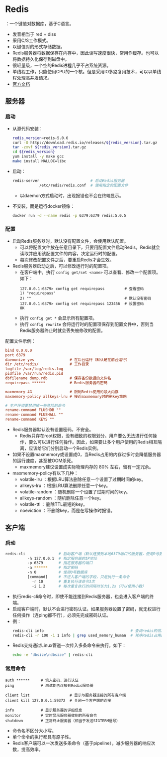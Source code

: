 # Redis

：一个键值对数据库，基于C语言。
- 发音相当于 red + diss
- 采用C/S工作模式。
- 以键值对的形式存储数据。
- Redis服务器将数据保存在内存中，因此读写速度很快，常用作缓存。也可以将数据持久化保存到磁盘中。
- 很轻量级，一个空的Redis进程几乎不占系统资源。
- 单线程工作，只能使用CPU的一个核。但是采用IO多路复用技术，可以以单线程处理高并发请求。
- [官方文档](https://redis.io/documentation)

## 服务器

### 启动

- 从源代码安装：
    ```sh
    redis_version=redis-5.0.6
    curl -O http://download.redis.io/releases/${redis_version}.tar.gz
    tar -zxvf ${redis_version}.tar.gz
    cd ${redis_version}
    yum install -y make gcc
    make install MALLOC=libc
    ```

- 启动：
    ```sh
    redis-server                       # 启动Redis服务器
                /etc/redis/redis.conf  # 使用指定的配置文件
    ```
    - 以daemon方式启动时，出现报错也不会在终端显示。

- 不安装，而是运行docker镜像：
    ```sh
    docker run -d --name redis -p 6379:6379 redis:5.0.5
    ```

### 配置

- 启动Redis服务器时，默认没有配置文件，会使用默认配置。
  - 可以将配置文件放在任意目录下，只要用配置文件启动Redis，Redis就会读取并应用该配置文件的内容，决定运行时的配置。
  - 每次修改配置文件之后，要重启Redis才会生效。
- Redis服务器启动之后，可以修改运行时的配置项。
  - 在客户端中，执行 `config get/set <name>` 可以查看、修改一个配置项。如下：
      ```
      127.0.0.1:6379> config get requirepass         # 查看密码
      1) "requirepass"
      2) ""                                          # 默认没有密码
      127.0.0.1:6379> config set requirepass 123456  # 设置密码
      OK
      ```
  - 执行 `config get *` 会显示所有配置项。
  - 执行 `config rewrite` 会将运行时的配置项保存到配置文件中，否则当Redis服务器终止时就会丢失被修改的配置。

配置文件示例：
```ini
bind 0.0.0.0
port 6379
daemonize yes                # 在后台运行（默认是在前台运行）
dir /etc/redis/              # 工作目录
logfile /var/log/redis.log
pidfile /var/run/redis.pid
dbfilename dump.rdb          # 保存备份数据的文件名
requirepass ******           # Redis服务器的密码

maxmemory 4G                 # 限制Redis使用的最大内存
maxmemory-policy allkeys-lru # 接近maxmemory时的删key策略

# 生产环境要禁用掉一些危险的命令
rename-command FLUSHDB ""
rename-command FLUSHALL ""
rename-command KEYS ""
```
- Redis服务器默认没有设置密码，不安全。
  - Redis只存在root权限，没有细致的权限划分。用户要么无法进行任何操作，要么可以进行任何操作。因此，如果要让多个用户使用的Redis相互隔离，应该给它们分别启动一个Redis实例。
- 如果不设置maxmemory或设置成0，当Redis占用的内存过多时会降低服务器的运行速度，甚至被OOM杀死。
  - maxmemory建议设置成实际物理内存的 80% 左右，留有一定冗余。
- maxmemory-policy有以下几种：
  - volatile-lru ：根据LRU算法删除任意一个设置了过期时间的key。
  - allkeys-lru ：根据LRU算法删除任意一个key。
  - volatile-random ：随机删除一个设置了过期时间的key。
  - allkeys-random ：随机删除任意一个key。
  - volatile-ttl ：删除TTL最短的key。
  - noeviction ：不删除key，而是在写操作时报错。

## 客户端

### 启动

```sh
redis-cli               # 启动客户端（默认连接到本地6379端口的服务器，使用0号数据库）
          -h 127.0.0.1  # 指定服务器的IP地址
          -p 6379       # 指定服务器的端口
          -a ******     # 指定密码
          -n 0          # 使用0号数据库
          [command]     # 不进入客户端的字段，只是执行一条命令
            -r 10       # 重复执行该命令3次
            -i 1.2      # 每次重复执行的间隔时长为1.2s（可以使用小数）
```
- 执行redis-cli命令时，即使不能连接到Redis服务器，也会进入客户端的终端。
- 启动客户端时，默认不会进行密码认证。如果服务器设置了密码，就无权进行任何操作（连ping都不行），必须先完成密码认证。
- 例：
    ```sh
    redis-cli info                                       # 查询redis的信息
    redis-cli -r 100 -i 1 info | grep used_memory_human  # 轮序Redis占用的内存
    ```
- Redis支持通过Linux管道一次传入多条命令来执行。如下：
    ```sh
    echo -e "dbsize\ndbsize" | redis-cli
    ```

### 常用命令

```
auth ******     # 填入密码，进行认证
ping            # 测试能否连接到Redis服务器

client list                  # 显示与服务器连接的所有客户端
client kill 127.0.0.1:59372  # 关闭一个客户端的连接

info            # 显示服务器的详细信息
monitor         # 实时显示服务器收到的所有命令
shutdown        # 正常终止服务器（相当于发送SIGTERM信号）
```
- 命令名不区分大小写。
- 单个命令的执行都具有原子性。
- Redis客户端可以一次发送多条命令（基于pipeline），减少服务器的响应次数，提高效率。
